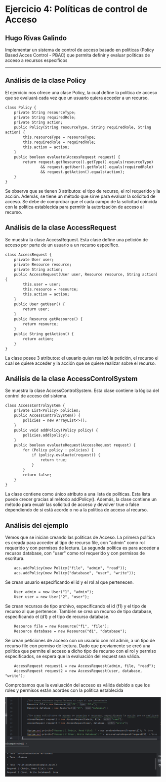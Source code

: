 # Ejercicio 4: Políticas de control de Acceso

## Hugo Rivas Galindo

Implementar un sistema de control de acceso basado en políticas (Policy Based Acces Control - PBAC) que permita definir y evaluar políticas de acceso a recursos específicos

---

## Análisis de la clase Policy 

El ejercicio nos ofrece una clase Policy, la cual define la política de acceso que se evaluará cada vez que un usuario quiera acceder a un recurso.

```
class Policy {
    private String resourceType;
    private String requiredRole;
    private String action;
    public Policy(String resourceType, String requiredRole, String action) {
        this.resourceType = resourceType;
        this.requiredRole = requiredRole;
        this.action = action;
    }
    public boolean evaluate(AccessRequest request) {
        return request.getResource().getType().equals(resourceType)
                && request.getUser().getRole().equals(requiredRole)
                && request.getAction().equals(action);
    }
}
```

Se observa que se tienen 3 atributos: el tipo de recurso, el rol requerido y la acción. Además, se tiene un método que sirve para evaluar la solicitud de acceso. Se debe de comprobar que el cada campo de la solicitud coincida con la política establecida para permitir la autorización de acceso al recurso.


## Análisis de la clase AccessRequest

Se muestra la clase AccessRequest. Esta clase define una petición de acceso por parte de un usuario a un recurso específico. 

```
class AccessRequest {
    private User user;
    private Resource resource;
    private String action;
    public AccessRequest(User user, Resource resource, String action) {
        this.user = user;
        this.resource = resource;
        this.action = action;
    }
    public User getUser() {
        return user;
    }
    public Resource getResource() {
        return resource;
    }
    public String getAction() {
        return action;
    }
}
```

La clase posee 3 atributos: el usuario quien realizó la petición, el recurso el cual se quiere acceder y la acción que se quiere realizar sobre el recurso. 

## Análisis de la clase AccessControlSystem

Se muestra la clase AccessControlSystem. Esta clase contiene la lógica del control de acceso del sistema.

```
class AccessControlSystem {
    private List<Policy> policies;
    public AccessControlSystem() {
        policies = new ArrayList<>();
    }
    public void addPolicy(Policy policy) {
        policies.add(policy);
    }
    public boolean evaluateRequest(AccessRequest request) {
        for (Policy policy : policies) {
            if (policy.evaluate(request)) {
                return true;
            }
        }
        return false;
    }
}
```

La clase contiene como único atributo a una lista de políticas. Esta lista puede crecer gracias al método addPolicy(). Además, la clase contiene un método para evualr las solicitud de acceso y devolver true o false dependiendo de si está acorde o no a la política de acceso al recurso.


## Análisis del ejemplo

Vemos que se inician creando las políticas de Acceso.
La primera política es creada para acceder al tipo de recurso file, con "admin" como rol requerido y con permisos de lectura. La segunda política es para acceder a recusos database, con "user" como rol requerido y con permisos de escritura.

```
    acs.addPolicy(new Policy("file", "admin", "read"));
    acs.addPolicy(new Policy("database", "user", "write"));
```

Se crean usuario especificando el id y el rol al que pertenecen.

```
    User admin = new User("1", "admin");
    User user = new User("2", "user");
```

Se crean recursos de tipo archivo, especificando el id (f1) y el tipo de recurso al que pertenece.
También se crea un recurso de tipo database, especificando el (d1) y el tipo de recurso database.
```
    Resource file = new Resource("f1", "file");
    Resource database = new Resource("d1", "database");
```

Se crean peticiones de acceso con un usuario con rol admin, a un tipo de recurso file con permiso de lectura. Dado que previamente se creó una política que permite el acceso a dicho tipo de recurso con el rol y permiso especificados, se espera que la evaluación del request sea válida. 

```
    AccessRequest request1 = new AccessRequest(admin, file, "read");
    AccessRequest request2 = new AccessRequest(user, database, "write");
```

Comprobamos que la evaluación del acceso es válida debido a que los roles y permisos están acordes con la política establecida

![comprobacion](./img/img1.png)
